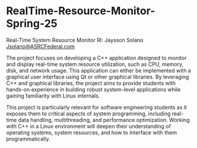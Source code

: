 # RealTime-Resource-Monitor-Spring-25

Real-Time System Resource Monitor RI:  Jaysson Solano  Jsolano@ASRCFederal.com

The project focuses on developing a C++ application designed to monitor and display real-time system resource utilization, such as CPU, memory, disk, and network usage. This application can either be implemented with a graphical user interface using Qt or other graphical libraries. By leveraging C++ and graphical libraries, the project aims to provide students with hands-on experience in building robust system-level applications while gaining familiarity with Linux internals. 

This project is particularly relevant for software engineering students as it exposes them to critical aspects of system programming, including real-time data handling, multithreading, and performance optimization. Working with C++ in a Linux environment will deepen their understanding of operating systems, system resources, and how to interface with them programmatically. 
